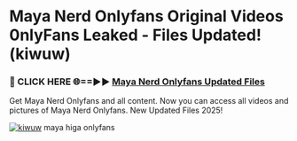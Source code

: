 # Maya Nerd Onlyfans Original Videos 0nlyFans Leaked - Files Updated! (kiwuw)

<h3>🔴 CLICK HERE 🌐==►► <a href="https://tinyurl.com/3hn5wdd3" rel="nofollow">Maya Nerd Onlyfans Updated Files</a></h3>

Get Maya Nerd Onlyfans and all content. Now you can access all videos and pictures of Maya Nerd Onlyfans. New Updated Files 2025!

[![kiwuw](https://i.imgur.com/4HnBqBT.gif)](https://tinyurl.com/3hn5wdd3)
maya higa onlyfans